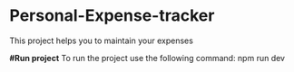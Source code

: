# Personal-Expense-tracker
This project helps you to maintain your expenses

**#Run project**
To run the project use the following command:
npm run dev
